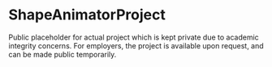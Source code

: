 # ShapeAnimatorProject
Public placeholder for actual project which is kept private due to academic integrity concerns. For employers, the project is available upon request, and can be made public temporarily.
